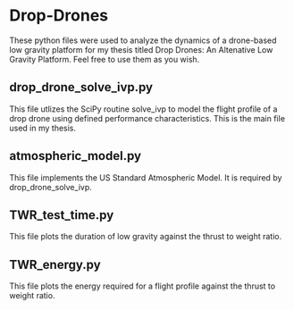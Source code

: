 # Drop-Drones

These python files were used to analyze the dynamics of a drone-based low gravity platform for my thesis titled Drop Drones: An Altenative Low Gravity Platform. Feel free to use them as you wish.


## drop_drone_solve_ivp.py

This file utlizes the SciPy routine solve_ivp to model the flight profile of a drop drone using defined performance characteristics. This is the main file used in my thesis.


## atmospheric_model.py

This file implements the US Standard Atmospheric Model. It is required by drop_drone_solve_ivp.


## TWR_test_time.py

This file plots the duration of low gravity against the thrust to weight ratio.


## TWR_energy.py

This file plots the energy required for a flight profile against the thrust to weight ratio.
